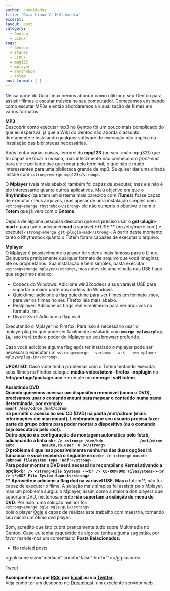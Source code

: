 ```yaml
---
author: convidados
title: 'Guia Linux V: Multimedia'
excerpt:
layout: post
category:
  - Gentoo
  - Linux
tags:
  - Gentoo
  - itunes
  - Linux
  - mpg123
  - mplayer
  - rhythmbox
  - totem
post_format: [ ]
---
```

Nessa parte do Guia Linux iremos abordar como utilizar o seu Gentoo para assistir filmes e escutar música no seu computador. Começamos ensinando como escutar MP3s e então abordaremos a visualização de filmes em vários formatos.

**MP3**  
Descobrir como executar mp3 no Gentoo foi um pouco mais complicado do que eu esperava, já que a Wiki do Gentoo não aborda o assunto diretamente e instalando qualquer software de execução não implica na instalação das bibliotecas necessárias.

Após tentar várias coisas, lembrei do **mpg123** (ou seu irmão mpg321) que foi capaz de tocar a música, mas infelizmente não conheço um *front-end* para ele e portanto tive que rodar pelo terminal, o que não é muito interessantes para uma biblioteca grande de mp3. Se quiser dar uma olhada instale com `<strong>emerge mpg123</strong>.`

O **Mplayer** (veja mais abaixo) também foi capaz de executar, mas ele não é tão interessante quanto outros aplicativos. Meu objetivo era que o **Rhythmbox** (que tem um sistema mais parecido com **iTunes**) fosse capaz de executar meus arquivos, mas apesar de uma instalação simples com `<strong>emerge rhythmbox</strong>` ele não cumpriu o objetivo e nem o **Totem** que já vem com o **Gnome**.

Depois de alguma pesquisa descobri que era preciso usar o **gst-plugin-mad** e para tanto adicionei **mad** a variável **USE ** (no /etc/make.conf) e executei `<strong>emerge gst-plugin-mad</strong>`. A partir deste momento tanto o Rhythmbox quanto o Totem foram capazes de executar o arquivo.

**Mplayer**  
O [Mplayer][1] é possivelmente o player de videos mais famoso para o Linux. Ele suporta praticamente qualquer formato de arquivo que você imaginar, até os proprietários. Sua instalação é bem simples, basta executar `<strong>emerge mplayer</strong>`, mas antes de uma olhada nas USE flags que sugerimos abaixo.

*   Codecs do Windows: Adicione win32codecs a sua varável USE para suportar a maior parte dos codecs do Windows.
*   Quicktime: adicione a flag quicktime para ver filmes em formato .mov, para ver os filmes no seu Firefox leia mais abaixo.
*   Realplayer: Adicione as flags real e realmedia para ver arquivos no formato .rm.
*   Divx e Xvid: Adicione a flag xvid.

Executando o Mplayer no Firefox: Para isso é necessário usar o mplayerplug-in que pode ser facilmente instalado com **`emerge mplayerplug-in`**, isso trará todo o poder do Mplayer ao seu browser preferido.

Caso você adicione alguma flag após ter instalado o mplayer pode ser necessário executar um `<strong>emerge --verbose --ask --new mplayer mplayerplug-in</strong>.`

**UPDATED:** Caso você tenha problemas com o Totem tentando executar seus filmes no Firefox coloque **media-video/totem -firefox -nsplugin** no **/etc/portage/package.use** e execute um **emerge -vaN totem**.

**Assistindo ****DVD**  
Quando queremos acessar um dispositivo removível (como o DVD), precisamos usar o comando mount para mapear o conteúdo numa pasta determinada, por exemplo:  
**`mount /dev/cdrom /mnt/cdrom`**  
irá permitir o acesso ao seu CD (DVD) na pasta /mnt/cdrom (mais informações em man mount). Lembrando que seu usuário precisa fazer parte do grupo cdrom para poder montar o dispositivo (ou o comando seja executado pelo root).  
Outra opção é a configuração de montagem automática pelo fstab, adicionando a linha:`<br />
<strong> /dev/hdc                /mnt/cdrom      auto            noauto,ro,user  0 0</strong>`  
O problema é que isso possivelmente nenhuma das duas opções irá funcionar e você receberá o seguinte erro:`<br />
<strong> mount: unknown filesystem type 'udf'</strong>`  
Para poder montar o DVD será necessário recompilar o Kernel ativando a opção`<br />
<strong>File Systems -><br />
CD-ROM/DVD Filesystems-><br />
<*>UDF File System Suport</strong>`**  
** Aproveite e adicione a flag **dvd** na variável **USE**. Mas o** totem**, não foi capaz de executar o filme. A solução mais simples foi assistir pelo Mplayer, mas um problema surgiu: o [][1]Mplayer, assim como a maioria dos players que suportam DVD, misteriosamente **não suportam a exibição do menu do DVD**. Por isso, uma solução melhor foi:  
`<strong>emerge ogle ogle-gui</strong>`  
pois o player [Ogle][2] é capaz de realizar este trabalho com maestria, tornando seu micro um ótimo dvd player.

Bom, acredito que isto cubra praticamente tudo sobre Multimedia no Gentoo. Caso eu tenha esquecido de algo ou tenha alguma sugestão, por favor mande-nos um comentário! 
**Posts Relacionados:** 
*   No related posts

<g:plusone size="medium" count="false" href=""></g:plusone> 

[Tweet][3] 





**Acompanhe-nos por [ RSS][4], por [Email][5] ou via [Twitter][6].**  
Veja como ter um desconto no [Dreamhost][7]: um excelente servidor web.

 [1]: http://en.wikipedia.org/wiki/Mplayer "Mplayer na Wikipedia"
 [2]: http://en.wikipedia.org/wiki/Ogle_DVD_Player "Ogle na Wikipedia"
 [3]: https://twitter.com/share
 [4]: http://feeds.feedburner.com/VidaGeek
 [5]: http://feedburner.google.com/fb/a/mailverify?uri=VidaGeek&loc=pt_BR
 [6]: http://twitter.com/blogvidageek
 [7]: http://vidageek.net/dreamhost/